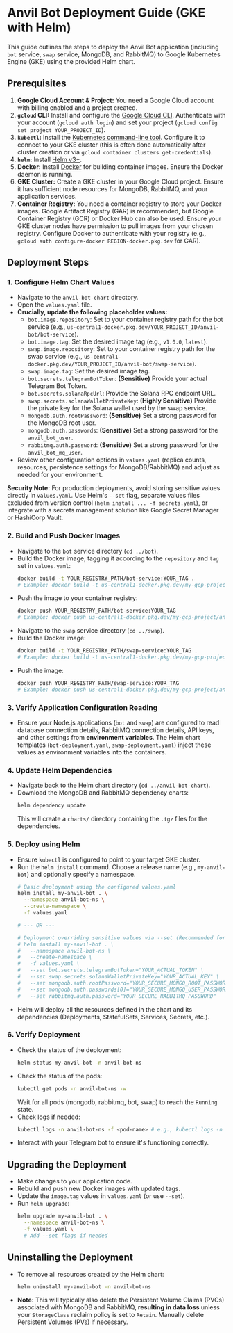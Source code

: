 # Anvil Bot Deployment Guide (GKE with Helm)

This guide outlines the steps to deploy the Anvil Bot application (including `bot` service, `swap` service, MongoDB, and RabbitMQ) to Google Kubernetes Engine (GKE) using the provided Helm chart.

## Prerequisites

1.  **Google Cloud Account & Project:** You need a Google Cloud account with billing enabled and a project created.
2.  **`gcloud` CLI:** Install and configure the [Google Cloud CLI](https://cloud.google.com/sdk/docs/install). Authenticate with your account (`gcloud auth login`) and set your project (`gcloud config set project YOUR_PROJECT_ID`).
3.  **`kubectl`:** Install the [Kubernetes command-line tool](https://kubernetes.io/docs/tasks/tools/install-kubectl/). Configure it to connect to your GKE cluster (this is often done automatically after cluster creation or via `gcloud container clusters get-credentials`).
4.  **`helm`:** Install [Helm v3+](https://helm.sh/docs/intro/install/).
5.  **Docker:** Install [Docker](https://docs.docker.com/get-docker/) for building container images. Ensure the Docker daemon is running.
6.  **GKE Cluster:** Create a GKE cluster in your Google Cloud project. Ensure it has sufficient node resources for MongoDB, RabbitMQ, and your application services.
7.  **Container Registry:** You need a container registry to store your Docker images. Google Artifact Registry (GAR) is recommended, but Google Container Registry (GCR) or Docker Hub can also be used. Ensure your GKE cluster nodes have permission to pull images from your chosen registry. Configure Docker to authenticate with your registry (e.g., `gcloud auth configure-docker REGION-docker.pkg.dev` for GAR).

## Deployment Steps

### 1. Configure Helm Chart Values

*   Navigate to the `anvil-bot-chart` directory.
*   Open the `values.yaml` file.
*   **Crucially, update the following placeholder values:**
    *   `bot.image.repository`: Set to your container registry path for the bot service (e.g., `us-central1-docker.pkg.dev/YOUR_PROJECT_ID/anvil-bot/bot-service`).
    *   `bot.image.tag`: Set the desired image tag (e.g., `v1.0.0`, `latest`).
    *   `swap.image.repository`: Set to your container registry path for the swap service (e.g., `us-central1-docker.pkg.dev/YOUR_PROJECT_ID/anvil-bot/swap-service`).
    *   `swap.image.tag`: Set the desired image tag.
    *   `bot.secrets.telegramBotToken`: **(Sensitive)** Provide your actual Telegram Bot Token.
    *   `bot.secrets.solanaRpcUrl`: Provide the Solana RPC endpoint URL.
    *   `swap.secrets.solanaWalletPrivateKey`: **(Highly Sensitive)** Provide the private key for the Solana wallet used by the swap service.
    *   `mongodb.auth.rootPassword`: **(Sensitive)** Set a strong password for the MongoDB root user.
    *   `mongodb.auth.passwords`: **(Sensitive)** Set a strong password for the `anvil_bot_user`.
    *   `rabbitmq.auth.password`: **(Sensitive)** Set a strong password for the `anvil_bot_mq_user`.
*   Review other configuration options in `values.yaml` (replica counts, resources, persistence settings for MongoDB/RabbitMQ) and adjust as needed for your environment.

**Security Note:** For production deployments, avoid storing sensitive values directly in `values.yaml`. Use Helm's `--set` flag, separate values files excluded from version control (`helm install ... -f secrets.yaml`), or integrate with a secrets management solution like Google Secret Manager or HashiCorp Vault.

### 2. Build and Push Docker Images

*   Navigate to the `bot` service directory (`cd ../bot`).
*   Build the Docker image, tagging it according to the `repository` and `tag` set in `values.yaml`:
    ```bash
    docker build -t YOUR_REGISTRY_PATH/bot-service:YOUR_TAG .
    # Example: docker build -t us-central1-docker.pkg.dev/my-gcp-project/anvil-bot/bot-service:v1.0.0 .
    ```
*   Push the image to your container registry:
    ```bash
    docker push YOUR_REGISTRY_PATH/bot-service:YOUR_TAG
    # Example: docker push us-central1-docker.pkg.dev/my-gcp-project/anvil-bot/bot-service:v1.0.0
    ```
*   Navigate to the `swap` service directory (`cd ../swap`).
*   Build the Docker image:
    ```bash
    docker build -t YOUR_REGISTRY_PATH/swap-service:YOUR_TAG .
    # Example: docker build -t us-central1-docker.pkg.dev/my-gcp-project/anvil-bot/swap-service:v1.0.0 .
    ```
*   Push the image:
    ```bash
    docker push YOUR_REGISTRY_PATH/swap-service:YOUR_TAG
    # Example: docker push us-central1-docker.pkg.dev/my-gcp-project/anvil-bot/swap-service:v1.0.0
    ```

### 3. Verify Application Configuration Reading

*   Ensure your Node.js applications (`bot` and `swap`) are configured to read database connection details, RabbitMQ connection details, API keys, and other settings from **environment variables**. The Helm chart templates (`bot-deployment.yaml`, `swap-deployment.yaml`) inject these values as environment variables into the containers.

### 4. Update Helm Dependencies

*   Navigate back to the Helm chart directory (`cd ../anvil-bot-chart`).
*   Download the MongoDB and RabbitMQ dependency charts:
    ```bash
    helm dependency update
    ```
    This will create a `charts/` directory containing the `.tgz` files for the dependencies.

### 5. Deploy using Helm

*   Ensure `kubectl` is configured to point to your target GKE cluster.
*   Run the `helm install` command. Choose a release name (e.g., `my-anvil-bot`) and optionally specify a namespace.
    ```bash
    # Basic deployment using the configured values.yaml
    helm install my-anvil-bot . \
      --namespace anvil-bot-ns \
      --create-namespace \
      -f values.yaml

    # --- OR ---

    # Deployment overriding sensitive values via --set (Recommended for production)
    # helm install my-anvil-bot . \
    #   --namespace anvil-bot-ns \
    #   --create-namespace \
    #   -f values.yaml \
    #   --set bot.secrets.telegramBotToken="YOUR_ACTUAL_TOKEN" \
    #   --set swap.secrets.solanaWalletPrivateKey="YOUR_ACTUAL_KEY" \
    #   --set mongodb.auth.rootPassword="YOUR_SECURE_MONGO_ROOT_PASSWORD" \
    #   --set mongodb.auth.passwords[0]="YOUR_SECURE_MONGO_USER_PASSWORD" \
    #   --set rabbitmq.auth.password="YOUR_SECURE_RABBITMQ_PASSWORD"
    ```
*   Helm will deploy all the resources defined in the chart and its dependencies (Deployments, StatefulSets, Services, Secrets, etc.).

### 6. Verify Deployment

*   Check the status of the deployment:
    ```bash
    helm status my-anvil-bot -n anvil-bot-ns
    ```
*   Check the status of the pods:
    ```bash
    kubectl get pods -n anvil-bot-ns -w
    ```
    Wait for all pods (mongodb, rabbitmq, bot, swap) to reach the `Running` state.
*   Check logs if needed:
    ```bash
    kubectl logs -n anvil-bot-ns -f <pod-name> # e.g., kubectl logs -n anvil-bot-ns -f my-anvil-bot-bot-xxxxx-yyyyy
    ```
*   Interact with your Telegram bot to ensure it's functioning correctly.

## Upgrading the Deployment

*   Make changes to your application code.
*   Rebuild and push new Docker images with updated tags.
*   Update the `image.tag` values in `values.yaml` (or use `--set`).
*   Run `helm upgrade`:
    ```bash
    helm upgrade my-anvil-bot . \
      --namespace anvil-bot-ns \
      -f values.yaml \
      # Add --set flags if needed
    ```

## Uninstalling the Deployment

*   To remove all resources created by the Helm chart:
    ```bash
    helm uninstall my-anvil-bot -n anvil-bot-ns
    ```
*   **Note:** This will typically also delete the Persistent Volume Claims (PVCs) associated with MongoDB and RabbitMQ, **resulting in data loss** unless your `StorageClass` reclaim policy is set to `Retain`. Manually delete Persistent Volumes (PVs) if necessary.
